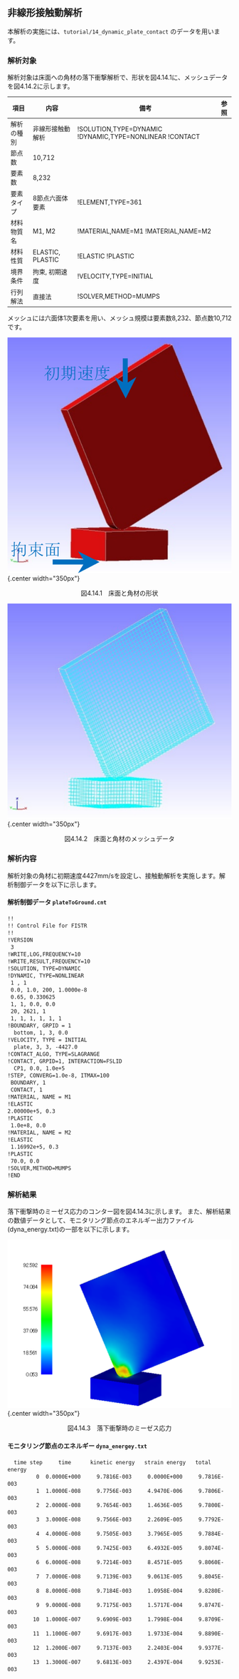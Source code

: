##  非線形接触動解析

本解析の実施には、`tutorial/14_dynamic_plate_contact` のデータを用います。

### 解析対象

解析対象は床面への角材の落下衝撃解析で、形状を図4.14.1に、メッシュデータを図4.14.2に示します。

 | 項目       | 内容             | 備考                                                        | 参照 |
 |------------|------------------|-------------------------------------------------------------|------|
 | 解析の種別 | 非線形接触動解析 | !SOLUTION,TYPE=DYNAMIC   !DYNAMIC,TYPE=NONLINEAR   !CONTACT |      |
 | 節点数     | 10,712           |                                                             |      |
 | 要素数     | 8,232            |                                                             |      |
 | 要素タイプ | 8節点六面体要素  | !ELEMENT,TYPE=361                                           |      |
 | 材料物質名 | M1, M2           | !MATERIAL,NAME=M1    !MATERIAL,NAME=M2                      |      |
 | 材料性質   | ELASTIC, PLASTIC | !ELASTIC    !PLASTIC                                        |      |
 | 境界条件   | 拘束, 初期速度   | !VELOCITY,TYPE=INITIAL                                      |      |
 | 行列解法   | 直接法           | !SOLVER,METHOD=MUMPS                                        |      |


メッシュには六面体1次要素を用い、メッシュ規模は要素数8,232、節点数10,712です。

![床面と角材の形状](./media/tutorial14_01.png){.center width="350px"}
<div style="text-align: center;">
図4.14.1　床面と角材の形状
</div>

![床面と角材のメッシュデータ](./media/tutorial14_02.png){.center width="350px"}
<div style="text-align: center;">
図4.14.2　床面と角材のメッシュデータ
</div>

### 解析内容

解析対象の角材に初期速度4427mm/sを設定し、接触動解析を実施します。解析制御データを以下に示します。

#### 解析制御データ `plateToGround.cnt`

```
!!
!! Control File for FISTR
!!
!VERSION
 3
!WRITE,LOG,FREQUENCY=10
!WRITE,RESULT,FREQUENCY=10
!SOLUTION, TYPE=DYNAMIC
!DYNAMIC, TYPE=NONLINEAR
 1 , 1
 0.0, 1.0, 200, 1.0000e-8
 0.65, 0.330625
 1, 1, 0.0, 0.0
 20, 2621, 1
 1, 1, 1, 1, 1, 1
!BOUNDARY, GRPID = 1
  bottom, 1, 3, 0.0
!VELOCITY, TYPE = INITIAL
  plate, 3, 3, -4427.0
!CONTACT_ALGO, TYPE=SLAGRANGE
!CONTACT, GRPID=1, INTERACTION=FSLID
  CP1, 0.0, 1.0e+5
!STEP, CONVERG=1.0e-8, ITMAX=100
 BOUNDARY, 1
 CONTACT, 1
!MATERIAL, NAME = M1
!ELASTIC
2.00000e+5, 0.3
!PLASTIC
 1.0e+8, 0.0
!MATERIAL, NAME = M2
!ELASTIC
 1.16992e+5, 0.3
!PLASTIC
 70.0, 0.0
!SOLVER,METHOD=MUMPS
!END
```

### 解析結果

落下衝撃時のミーゼス応力のコンター図を図4.14.3に示します。
また、解析結果の数値データとして、モニタリング節点のエネルギー出力ファイル(dyna_energy.txt)の一部を以下に示します。

![落下衝撃時のミーゼス応力](./media/tutorial14_03.png){.center width="350px"}
<div style="text-align: center;">
図4.14.3　落下衝撃時のミーゼス応力
</div>

#### モニタリング節点のエネルギー `dyna_energey.txt`

```
  time step     time      kinetic energy   strain energy   total energy
         0  0.0000E+000     9.7816E-003     0.0000E+000     9.7816E-003
         1  1.0000E-008     9.7756E-003     4.9470E-006     9.7806E-003
         2  2.0000E-008     9.7654E-003     1.4636E-005     9.7800E-003
         3  3.0000E-008     9.7566E-003     2.2609E-005     9.7792E-003
         4  4.0000E-008     9.7505E-003     3.7965E-005     9.7884E-003
         5  5.0000E-008     9.7425E-003     6.4932E-005     9.8074E-003
         6  6.0000E-008     9.7214E-003     8.4571E-005     9.8060E-003
         7  7.0000E-008     9.7139E-003     9.0613E-005     9.8045E-003
         8  8.0000E-008     9.7184E-003     1.0958E-004     9.8280E-003
         9  9.0000E-008     9.7175E-003     1.5717E-004     9.8747E-003
        10  1.0000E-007     9.6909E-003     1.7998E-004     9.8709E-003
        11  1.1000E-007     9.6917E-003     1.9733E-004     9.8890E-003
        12  1.2000E-007     9.7137E-003     2.2403E-004     9.9377E-003
        13  1.3000E-007     9.6813E-003     2.4397E-004     9.9253E-003
```
